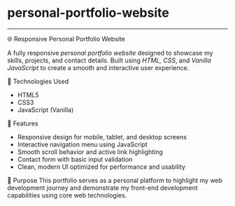 # personal-portfolio-website 

---

🌐 Responsive Personal Portfolio Website

A fully responsive *personal portfolio website* designed to showcase my skills, projects, and contact details. Built using *HTML, CSS*, and *Vanilla JavaScript* to create a smooth and interactive user experience.

🔧 Technologies Used
- HTML5  
- CSS3  
- JavaScript (Vanilla)

📱 Features
- Responsive design for mobile, tablet, and desktop screens  
- Interactive navigation menu using JavaScript  
- Smooth scroll behavior and active link highlighting 
- Contact form with basic input validation  
- Clean, modern UI optimized for performance and usability

🎯 Purpose
This portfolio serves as a personal platform to highlight my web development journey and demonstrate my front-end development capabilities using core web technologies.
